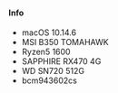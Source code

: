 
#### Info
- macOS 10.14.6 
- MSI B350 TOMAHAWK
- Ryzen5 1600
- SAPPHIRE RX470 4G
- WD SN720 512G
- bcm943602cs